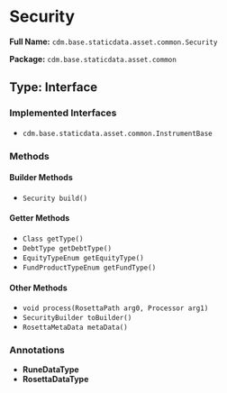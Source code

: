 # Security

**Full Name:** `cdm.base.staticdata.asset.common.Security`

**Package:** `cdm.base.staticdata.asset.common`

## Type: Interface

### Implemented Interfaces

- `cdm.base.staticdata.asset.common.InstrumentBase`

### Methods

#### Builder Methods

- `Security build()`

#### Getter Methods

- `Class getType()`
- `DebtType getDebtType()`
- `EquityTypeEnum getEquityType()`
- `FundProductTypeEnum getFundType()`

#### Other Methods

- `void process(RosettaPath arg0, Processor arg1)`
- `SecurityBuilder toBuilder()`
- `RosettaMetaData metaData()`

### Annotations

- **RuneDataType**
- **RosettaDataType**

